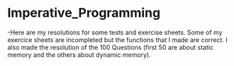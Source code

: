 # Imperative_Programming

-Here are my resolutions for some tests and exercise sheets. Some of my exercice sheets are incompleted but the functions that I made are correct. I also made the resolution of the 100 Questions (first 50 are about static memory and the others about dynamic memory).
